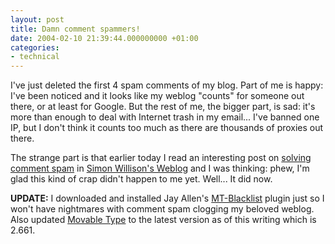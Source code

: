 ```yaml
---
layout: post
title: Damn comment spammers!
date: 2004-02-10 21:39:44.000000000 +01:00
categories:
- technical
---
```

I've just deleted the first 4 spam comments of my blog. Part of me is happy: I've been noticed and it looks like my weblog "counts" for someone out there, or at least for Google. But the rest of me, the bigger part, is sad: it's more than enough to deal with Internet trash in my email... I've banned one IP, but I don't think it counts too much as there are thousands of proxies out there.

The strange part is that earlier today I read an interesting post on <a href="http://simon.incutio.com/archive/2004/01/28/solvingCommentSpam">solving comment spam</a> in <a href="http://simon.incutio.com/">Simon Willison's Weblog</a> and I was thinking: phew, I'm glad this kind of crap didn't happen to me yet. Well... It did now.

<b>UPDATE:</b> I downloaded and installed Jay Allen's <a href="http://www.jayallen.org/comment_spam/" title="MT-Blacklist/Comment Spam Clearinghouse">MT-Blacklist</a> plugin just so I won't have nightmares with comment spam clogging my beloved weblog. Also updated <a href="http://www.movabletype.org">Movable Type</a> to the latest version as of this writing which is 2.661.
